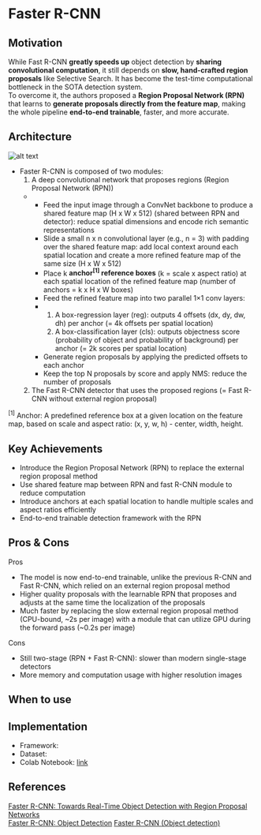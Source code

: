 
# Faster R-CNN

## Motivation

While Fast R-CNN **greatly speeds up** object detection by **sharing convolutional computation**, it still depends on **slow, hand-crafted region proposals** like Selective Search. It has become the test-time computational bottleneck in the SOTA detection system. <br>
To overcome it, the authors proposed a **Region Proposal Network (RPN)** that learns to **generate proposals directly from the feature map**, making the whole pipeline **end-to-end trainable**, faster, and more accurate.

## Architecture
![alt text](https://github.com/khchu93/NoteImage/blob/main/fasterRCNN.jpg?raw=true) <br>
- Faster R-CNN is composed of two modules:
  1. A deep convolutional network that proposes regions (Region Proposal Network (RPN))
  - - Feed the input image through a ConvNet backbone to produce a shared feature map (H x W x 512) (shared between RPN and detector): reduce spatial dimensions and encode rich semantic representations
    - Slide a small n x n convolutional layer (e.g., n = 3) with padding over the shared feature map: add local context around each spatial location and create a more refined feature map of the same size (H x W x 512)
    - Place k **anchor<sup>[1]</sup> reference boxes** (k = scale x aspect ratio) at each spatial location of the refined feature map (number of anchors = k x H x W boxes)
    - Feed the refined feature map into two parallel 1×1 conv layers:
    - 1. A box-regression layer (reg): outputs 4 offsets (dx, dy, dw, dh) per anchor (= 4k offsets per spatial location)
      2. A box-classification layer (cls): outputs objectness score (probability of object and probability of background) per anchor (= 2k scores per spatial location)
    - Generate region proposals by applying the predicted offsets to each anchor
    - Keep the top N proposals by score and apply NMS: reduce the number of proposals
  2. The Fast R-CNN detector that uses the proposed regions (= Fast R-CNN without external region proposal)

<sup>[1]</sup> Anchor: A predefined reference box at a given location on the feature map, based on scale and aspect ratio: (x, y, w, h) - center, width, height.

## Key Achievements
- Introduce the Region Proposal Network (RPN) to replace the external region proposal method
- Use shared feature map between RPN and fast R-CNN module to reduce computation
- Introduce anchors at each spatial location to handle multiple scales and aspect ratios efficiently
- End-to-end trainable detection framework with the RPN

## Pros & Cons

Pros
- The model is now end-to-end trainable, unlike the previous R-CNN and Fast R-CNN, which relied on an external region proposal method
- Higher quality proposals with the learnable RPN that proposes and adjusts at the same time the localization of the proposals
- Much faster by replacing the slow external region proposal method (CPU-bound, ~2s per image) with a module that can utilize GPU during the forward pass (~0.2s per image)

Cons
- Still two-stage (RPN + Fast R-CNN): slower than modern single-stage detectors
- More memory and computation usage with higher resolution images

## When to use

## Implementation
- Framework: 
- Dataset: 
- Colab Notebook: [link]()

<!--
## Results
Training

Validation

Examples:
-->

## References
[Faster R-CNN: Towards Real-Time Object Detection with Region Proposal Networks](https://arxiv.org/pdf/1506.01497) <br>
[Faster R-CNN: Object Detection](https://medium.com/thedeephub/faster-r-cnn-object-detection-5dfe77104e31)
[Faster R-CNN (Object detection)](https://www.linkedin.com/pulse/faster-r-cnn-object-detection-jizong-zhan-rr5ge/)
